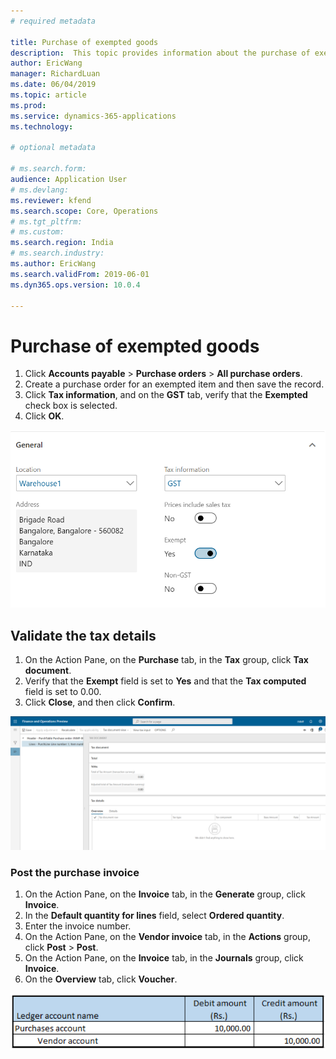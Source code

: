 ```yaml
---
# required metadata

title: Purchase of exempted goods
description:  This topic provides information about the purchase of exempted goods.
author: EricWang
manager: RichardLuan
ms.date: 06/04/2019
ms.topic: article
ms.prod: 
ms.service: dynamics-365-applications
ms.technology: 

# optional metadata

# ms.search.form: 
audience: Application User
# ms.devlang: 
ms.reviewer: kfend
ms.search.scope: Core, Operations
# ms.tgt_pltfrm: 
# ms.custom: 
ms.search.region: India
# ms.search.industry: 
ms.author: EricWang
ms.search.validFrom: 2019-06-01
ms.dyn365.ops.version: 10.0.4

---
```


# Purchase of exempted goods

1. Click **Accounts payable** \> **Purchase orders** \> **All purchase orders**.
2. Create a purchase order for an exempted item and then save the record.
3. Click **Tax information**, and on the **GST** tab, verify that the **Exempted** check box is selected.
4. Click **OK**.

![](media/Annotation-2019-05-15-175528.png)

## Validate the tax details

1. On the Action Pane, on the **Purchase** tab, in the **Tax** group, click **Tax document**.
2. Verify that the **Exempt** field is set to **Yes** and that the **Tax computed** field is set to 0.00.
3. Click **Close**, and then click **Confirm**.

![](media/Annotation-2019-05-15-175726.png)

### Post the purchase invoice

1. On the Action Pane, on the **Invoice** tab, in the **Generate** group, click **Invoice**.
2. In the **Default quantity for lines** field, select **Ordered quantity**.
3. Enter the invoice number.
4. On the Action Pane, on the **Vendor invoice** tab, in the **Actions** group, click **Post** \> **Post**.
5. On the Action Pane, on the **Invoice** tab, in the **Journals** group, click **Invoice**. 
6. On the **Overview** tab, click **Voucher**.

![](media/Annotation-2019-05-15-175635.png)
